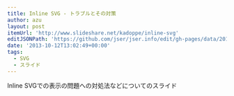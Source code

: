 ```yaml
---
title: Inline SVG - トラブルとその対策
author: azu
layout: post
itemUrl: 'http://www.slideshare.net/kadoppe/inline-svg'
editJSONPath: 'https://github.com/jser/jser.info/edit/gh-pages/data/2013/10/index.json'
date: '2013-10-12T13:02:49+00:00'
tags:
  - SVG
  - スライド
---
```

Inline SVGでの表示の問題への対処法などについてのスライド
